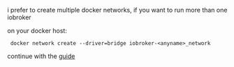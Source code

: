 i prefer to create multiple docker networks, if you want to run more than one iobroker

on your docker host:
```
 docker network create --driver=bridge iobroker-<anyname>_network
```
continue with the [guide](https://github.com/fl0rian089/seatconnect-homeassistant-guide/blob/58223eda4045d80024186594b40357eddc0c332c/README.md)
